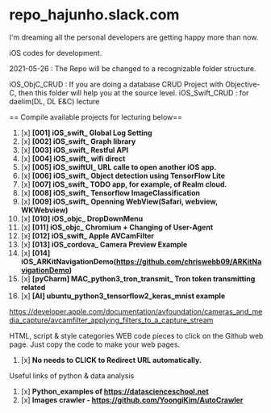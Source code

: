 # repo_hajunho.slack.com
I'm dreaming all the personal developers are getting happy more than now.

iOS codes for development.

2021-05-26 : The Repo will be changed to a recognizable folder structure.

iOS_ObjC_CRUD : If you are doing a database CRUD Project with Objective-C, then this folder will help you at the source level.
iOS_Swift_CRUD : for daelim(DL, DL E&C) lecture


== Compile available projects for lecturing below==

1. [x] **[001] iOS_swift_ Global Log Setting**
2. [x] **[002] iOS_swift_ Graph library**
3. [x] **[003] iOS_swift_ Restful API**
4. [x] **[004] iOS_swift_ wifi direct**
5. [x] **[005] iOS_swiftUI_ URL calle to open another iOS app.**
6. [x] **[006] iOS_swift_ Object detection using TensorFlow Lite**
7. [x] **[007] iOS_swift_ TODO app, for example, of Realm cloud.**
8. [x] **[008] iOS_swift_ Tensorflow ImageClassification**
9. [x] **[009] iOS_swift_ Openning WebView(Safari, webview, WKWebview)**
10. [x] **[010] iOS_objc_ DropDownMenu**
11. [x] **[011] iOS_objc_ Chromium + Changing of User-Agent**
11. [x] **[012] iOS_swift_ Apple AVCamFilter**
12. [x] **[013] iOS_cordova_ Camera Preview Example**
13. [x] **[014] iOS_ARKitNavigationDemo(https://github.com/chriswebb09/ARKitNavigationDemo)**
14. [x] **[pyCharm] MAC_python3_tron_transmit_ Tron token transmitting related**
15. [x] **[AI] ubuntu_python3_tensorflow2_keras_mnist example**
    

https://developer.apple.com/documentation/avfoundation/cameras_and_media_capture/avcamfilter_applying_filters_to_a_capture_stream

HTML, script & style categories WEB code pieces to click on the Github web page.
Just copy the code to make your web pages.

1. [x] **No needs to CLICK to Redirect URL automatically.**


Useful links of python & data analysis

1. [x] **Python_examples of https://datascienceschool.net**
2. [x] **Images crawler - https://github.com/YoongiKim/AutoCrawler**
